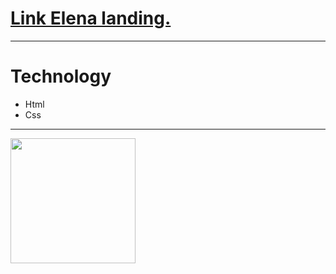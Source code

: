 <h1><a href="https://drotsyk.github.io/Elena-lending/">Link Elena landing.</a></h1>
<hr>
<h1>Technology</h1>
<ul>
  <li>Html</li>
  <li>Css</li>
</ul>
<hr>
<img src="https://raw.githubusercontent.com/IgnatSemchuk/elena-landing/master/image/elena-mockup.jpg" style="width:200px">
